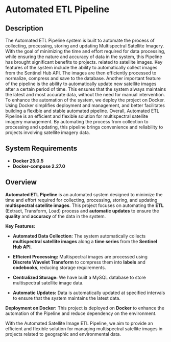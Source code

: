 # Automated ETL Pipeline

## Description

The Automated ETL Pipeline system is built to automate the process of collecting, processing, storing and updating Multispectral Satellite Imagery. With the goal of minimizing the time and effort required for data processing, while ensuring the nature and accuracy of data in the system, this Pipeline has brought significant benefits to projects. related to satellite images. Key features of the system include the ability to automatically collect images from the Sentinel Hub API. The images are then efficiently processed to normalize, compress and save to the database. Another important feature of the pipeline is the ability to automatically update new satellite images after a certain period of time. This ensures that the system always maintains the latest and most accurate data, without the need for manual intervention. To enhance the automation of the system, we deploy the project on Docker. Using Docker simplifies deployment and management, and better facilitates building a flexible and stable automated pipeline. Overall, Automated ETL Pipeline is an efficient and flexible solution for multispectral satellite imagery management. By automating the process from collection to processing and updating, this pipeline brings convenience and reliability to projects involving satellite imagery data.

## System Requirements
- **Docker 25.0.5**
- **Docker-compose 2.27.0**

## Overview

**Automated ETL Pipeline** is an automated system designed to minimize the time and effort required for collecting, processing, storing, and updating **multispectral satellite images**. This project focuses on automating the **ETL** (Extract, Transform, Load) process and **automatic updates** to ensure the **quality** and **accuracy** of the data in the system.

**Key Features:**

- **Automated Data Collection:** The system automatically collects **multispectral satellite images** along a **time series** from the **Sentinel Hub API**.
  
- **Efficient Processing:** Multispectral images are processed using **Discrete Wavelet Transform** to compress them into **labels** and **codebooks**, reducing storage requirements.

- **Centralized Storage:** We have built a MySQL database to store multispectral satellite image data.

- **Automatic Updates:** Data is automatically updated at specified intervals to ensure that the system maintains the latest data.

**Deployment on Docker:** This project is deployed on **Docker** to enhance the automation of the Pipeline and reduce dependency on the environment.

With the Automated Satellite Image ETL Pipeline, we aim to provide an efficient and flexible solution for managing multispectral satellite images in projects related to geographic and environmental data.

